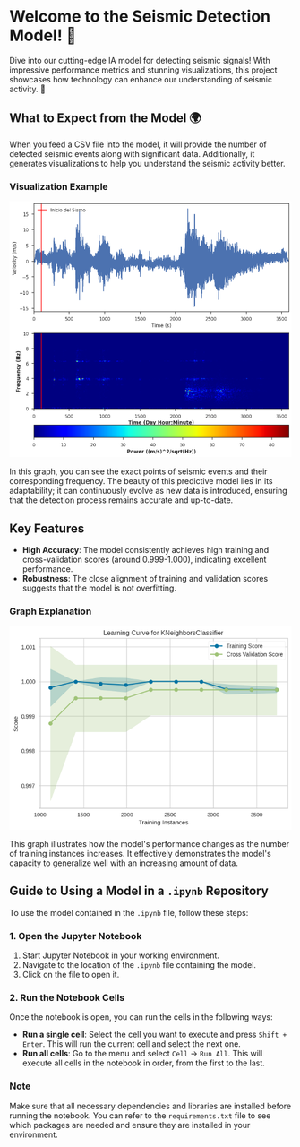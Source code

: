 # Welcome to the Seismic Detection Model! 🌌

Dive into our cutting-edge IA model for detecting seismic signals! With impressive performance metrics and stunning visualizations, this project showcases how technology can enhance our understanding of seismic activity. 🚀

## What to Expect from the Model 🌍

When you feed a CSV file into the model, it will provide the number of detected seismic events along with significant data. Additionally, it generates visualizations to help you understand the seismic activity better.

### Visualization Example

![Prediction Plot](Plots/prediction/prediction%20XB.ELYSE.02.BHV.2022-01-02HR04_evid0006.png)


In this graph, you can see the exact points of seismic events and their corresponding frequency. The beauty of this predictive model lies in its adaptability; it can continuously evolve as new data is introduced, ensuring that the detection process remains accurate and up-to-date.

## Key Features

- **High Accuracy**: The model consistently achieves high training and cross-validation scores (around 0.999-1.000), indicating excellent performance.
- **Robustness**: The close alignment of training and validation scores suggests that the model is not overfitting.

### Graph Explanation

![Learning Curve](Plots/Report%20Model/Learning%20curve.png)

This graph illustrates how the model's performance changes as the number of training instances increases. It effectively demonstrates the model's capacity to generalize well with an increasing amount of data.


## Guide to Using a Model in a `.ipynb` Repository

To use the model contained in the `.ipynb` file, follow these steps:

### 1. Open the Jupyter Notebook

1. Start Jupyter Notebook in your working environment.
2. Navigate to the location of the `.ipynb` file containing the model.
3. Click on the file to open it.

### 2. Run the Notebook Cells

Once the notebook is open, you can run the cells in the following ways:

- **Run a single cell**: Select the cell you want to execute and press `Shift + Enter`. This will run the current cell and select the next one.
- **Run all cells**: Go to the menu and select `Cell` -> `Run All`. This will execute all cells in the notebook in order, from the first to the last.

### Note

Make sure that all necessary dependencies and libraries are installed before running the notebook. You can refer to the `requirements.txt` file to see which packages are needed and ensure they are installed in your environment.

